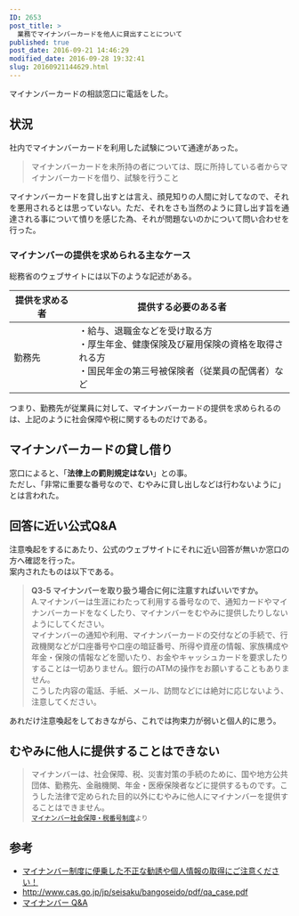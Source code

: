 ```yaml
---
ID: 2653
post_title: >
  業務でマイナンバーカードを他人に貸出すことについて
published: true
post_date: 2016-09-21 14:46:29
modified_date: 2016-09-28 19:32:41
slug: 20160921144629.html
---
```

<p>マイナンバーカードの相談窓口に電話をした。<br />
<!--more--></p>
<h2>状況</h2>
<p>社内でマイナンバーカードを利用した試験について通達があった。</p>
<blockquote><p>
  マイナンバーカードを未所持の者については、既に所持している者からマイナンバーカードを借り、試験を行うこと
</p></blockquote>
<p>マイナンバーカードを貸し出すとは言え、顔見知りの人間に対してなので、それを悪用されるとは思っていない。ただ、それをさも当然のように貸し出す旨を通達される事について憤りを感じた為、それが問題ないのかについて問い合わせを行った。</p>
<h3>マイナンバーの提供を求められる主なケース</h3>
<p>総務省のウェブサイトには以下のような記述がある。</p>
<table>
<thead>
<tr>
<th>提供を求める者</th>
<th>提供する必要のある者</th>
</tr>
</thead>
<tbody>
<tr>
<td>勤務先</td>
<td>・給与、退職金などを受け取る方<br />・厚生年金、健康保険及び雇用保険の資格を取得される方<br />・国民年金の第三号被保険者（従業員の配偶者）など</td>
</tr>
</tbody>
</table>
<p>つまり、勤務先が従業員に対して、マイナンバーカードの提供を求められるのは、上記のように社会保障や税に関するものだけである。</p>
<h2>マイナンバーカードの貸し借り</h2>
<p>窓口によると、「<strong>法律上の罰則規定はない</strong>」との事。<br />
ただし、「非常に重要な番号なので、むやみに貸し出しなどは行わないように」とは言われた。</p>
<h2>回答に近い公式Q&amp;A</h2>
<p>注意喚起をするにあたり、公式のウェブサイトにそれに近い回答が無いか窓口の方へ確認を行った。<br />
案内されたものは以下である。</p>
<blockquote><p>
  <strong>Q3-5 マイナンバーを取り扱う場合に何に注意すればいいですか。</strong><br />
  A.マイナンバーは生涯にわたって利用する番号なので、通知カードやマイナンバーカードをなくしたり、マイナンバーをむやみに提供したりしないようにしてください。<br />
  マイナンバーの通知や利用、マイナンバーカードの交付などの手続で、行政機関などが口座番号や口座の暗証番号、所得や資産の情報、家族構成や年金・保険の情報などを聞いたり、お金やキャッシュカードを要求したりすることは一切ありません。銀行のATMの操作をお願いすることもありません。<br />
  こうした内容の電話、手紙、メール、訪問などには絶対に応じないよう、注意してください。
</p></blockquote>
<p>あれだけ注意喚起をしておきながら、これでは拘束力が弱いと個人的に思う。</p>
<h2>むやみに他人に提供することはできない</h2>
<blockquote><p>
  マイナンバーは、社会保障、税、災害対策の手続のために、国や地方公共団体、勤務先、金融機関、年金・医療保険者などに提供するものです。こうした法律で定められた目的以外にむやみに他人にマイナンバーを提供することはできません。<br />
  <small><a href="http://www.cas.go.jp/jp/seisaku/bangoseido/gaiyou.html">マイナンバー社会保障・税番号制度</a>より</small>
</p></blockquote>
<h2>参考</h2>
<ul>
<li><a href="http://www.soumu.go.jp/kojinbango_card/12.html">マイナンバー制度に便乗した不正な勧誘や個人情報の取得にご注意ください！</a></li>
<li><a href="http://www.cas.go.jp/jp/seisaku/bangoseido/pdf/qa_case.pdf">http://www.cas.go.jp/jp/seisaku/bangoseido/pdf/qa_case.pdf</a></li>
<li><a href="http://www.gov-online.go.jp/tokusyu/mynumber/faq/">マイナンバー Q&amp;A</a></li>
</ul>